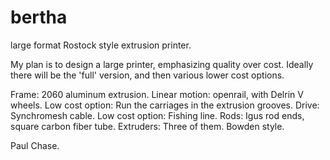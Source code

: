 bertha
======

large format Rostock style extrusion printer.

My plan is to design a large printer, emphasizing quality over cost.  Ideally there will be the 'full' version, and then various lower cost options.


Frame: 2060 aluminum extrusion.
Linear motion: openrail, with Delrin V wheels.  Low cost option: Run the carriages in the extrusion grooves.
Drive: Synchromesh cable.  Low cost option: Fishing line.
Rods: Igus rod ends, square carbon fiber tube.
Extruders: Three of them.  Bowden style.

Paul Chase.

